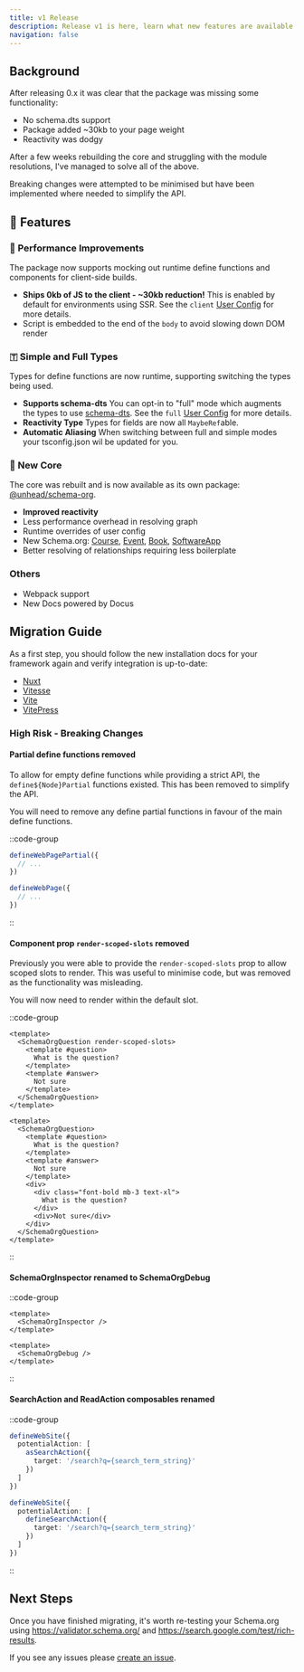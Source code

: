 ```yaml
---
title: v1 Release
description: Release v1 is here, learn what new features are available and how to migrate.
navigation: false
---
```


## Background

After releasing 0.x it was clear that the package was missing some functionality:
- No schema.dts support
- Package added ~30kb to your page weight
- Reactivity was dodgy

After a few weeks rebuilding the core and struggling with the module resolutions, I've managed to solve all of the above.

Breaking changes were attempted to be minimised but have been implemented where needed to simplify the API.

## 🚀 Features

### 🌲 Performance Improvements

The package now supports mocking out runtime define functions and components for client-side builds.

- **Ships 0kb of JS to the client - ~30kb reduction!** This is enabled by default for environments using SSR. See the `client` [User Config](/schema-org/guides/user-config) for more details.
- Script is embedded to the end of the `body` to avoid slowing down DOM render


### 🇹 Simple and Full Types

Types for define functions are now runtime, supporting switching the types being used.

- **Supports schema-dts** You can opt-in to "full" mode which augments the types to use [schema-dts](https://github.com/google/schema-dts).
  See the `full` [User Config](/schema-org/guides/user-config) for more details.
- **Reactivity Type** Types for fields are now all `MaybeRef`able.
- **Automatic Aliasing** When switching between full and simple modes your tsconfig.json wil be updated for you.

### 💪 New Core

The core was rebuilt and is now available as its own package: [@unhead/schema-org](https://github.com/harlan-zw/unhead-schema-org).

- **Improved reactivity**
- Less performance overhead in resolving graph
- Runtime overrides of user config
- New Schema.org: [Course](/schema-org/schema/course), [Event](/schema-org/schema/event), [Book](/schema-org/schema/book), [SoftwareApp](/schema-org/schema/software-app)
- Better resolving of relationships requiring less boilerplate

### Others

- Webpack support
- New Docs powered by Docus

## Migration Guide

As a first step, you should follow the new installation docs for your framework again and
verify integration is up-to-date:

- [Nuxt](/guide/getting-started/nuxt)
- [Vitesse](/guide/getting-started/vitesse)
- [Vite](/guide/getting-started/vite)
- [VitePress](/guide/getting-started/vitepress)


### High Risk - Breaking Changes

#### Partial define functions removed

To allow for empty define functions while providing a strict API, the `define${Node}Partial` functions existed. This has been removed to simplify the API. 

You will need to remove any define partial functions in favour of the main define functions.

::code-group

```ts [Before - v0]
defineWebPagePartial({
  // ...
})
```

```ts [Current - v1]
defineWebPage({
  // ...
})
```

::

#### Component prop `render-scoped-slots` removed

Previously you were able to provide the `render-scoped-slots` prop to allow scoped slots to render. This was useful
to minimise code, but was removed as the functionality was misleading.

You will now need to render within the default slot.

::code-group

```vue {2} [Before - v0]
<template>
  <SchemaOrgQuestion render-scoped-slots>
    <template #question>
      What is the question?
    </template>
    <template #answer>
      Not sure
    </template>
  </SchemaOrgQuestion>
</template>
```

```vue  [Current - v1]
<template>
  <SchemaOrgQuestion>
    <template #question>
      What is the question?
    </template>
    <template #answer>
      Not sure
    </template>
    <div>
      <div class="font-bold mb-3 text-xl">
        What is the question?
      </div>
      <div>Not sure</div>
    </div>
  </SchemaOrgQuestion>
</template>
```
::

#### SchemaOrgInspector renamed to SchemaOrgDebug

::code-group

```vue {2} [Before - v0]
<template>
  <SchemaOrgInspector />
</template>
```

```vue  [Current - v1]
<template>
  <SchemaOrgDebug />
</template>
```
::


#### SearchAction and ReadAction composables renamed

::code-group

```ts [Before - v0]
defineWebSite({
  potentialAction: [
    asSearchAction({
      target: '/search?q={search_term_string}'
    })
  ]
})
```

```ts  [Current - v1]
defineWebSite({
  potentialAction: [
    defineSearchAction({
      target: '/search?q={search_term_string}'
    })
  ]
})
```
::

## Next Steps

Once you have finished migrating, it's worth re-testing your Schema.org using https://validator.schema.org/ and https://search.google.com/test/rich-results.

If you see any issues please [create an issue](https://github.com/vueuse/schema-org/issues/new). 
